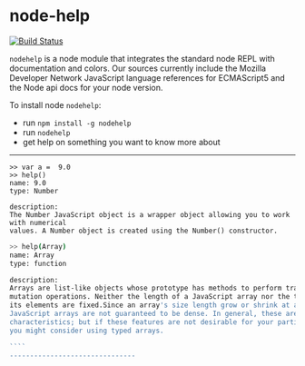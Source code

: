 # node-help
[![Build Status](https://travis-ci.org/foundling/node-help.svg?branch=master)](https://travis-ci.org/foundling/node-help)

````nodehelp```` is a node module that integrates the standard node REPL with documentation and colors. Our sources currently include the Mozilla Developer Network JavaScript language references for ECMAScript5 and the Node api docs for your node version.  

To install node ````nodehelp````:

+ run `npm install -g nodehelp`
+ run `nodehelp`
+ get help on something you want to know more about

-------------------------------
````
>> var a =  9.0
>> help() 
name: 9.0
type: Number

description: 
The Number JavaScript object is a wrapper object allowing you to work with numerical
values. A Number object is created using the Number() constructor.
````

````````bash
>> help(Array) 
name: Array
type: function

description: 
Arrays are list-like objects whose prototype has methods to perform traversal and 
mutation operations. Neither the length of a JavaScript array nor the types of 
its elements are fixed.Since an array's size length grow or shrink at any time, 
JavaScript arrays are not guaranteed to be dense. In general, these are convenient 
characteristics; but if these features are not desirable for your particular use, 
you might consider using typed arrays.

````
-------------------------------
